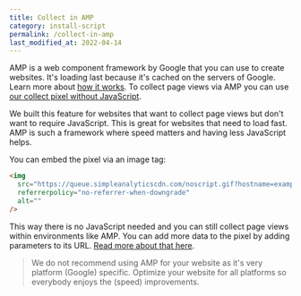 ```yaml
---
title: Collect in AMP
category: install-script
permalink: /collect-in-amp
last_modified_at: 2022-04-14
---
```


AMP is a web component framework by Google that you can use to create websites. It's loading last because it's cached on the servers of Google. Learn more about [how it works](https://amp.dev/about/how-amp-works/). To collect page views via AMP you can use [our collect pixel without JavaScript](/without-javascript).

We built this feature for websites that want to collect page views but don't want to require JavaScript. This is great for websites that need to load fast. AMP is such a framework where speed matters and having less JavaScript helps.

You can embed the pixel via an image tag:

```html
<img
  src="https://queue.simpleanalyticscdn.com/noscript.gif?hostname=example.com&path=/page-one"
  referrerpolicy="no-referrer-when-downgrade"
  alt=""
/>
```

This way there is no JavaScript needed and you can still collect page views within environments like AMP. You can add more data to the pixel by adding parameters to its URL. [Read more about that here](/without-javascript).

> We do not recommend using AMP for your website as it's very platform (Google) specific. Optimize your website for all platforms so everybody enjoys the (speed) improvements.
